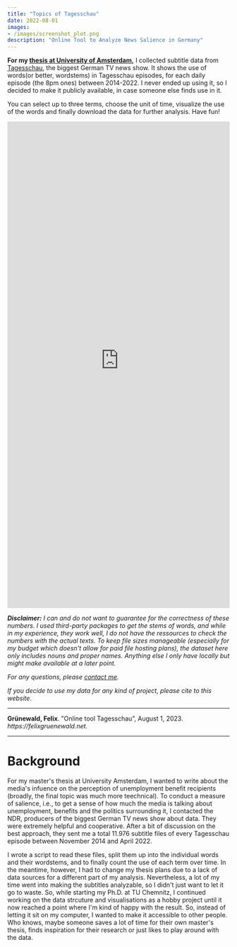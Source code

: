 ```yaml
---
title: "Topics of Tagesschau"
date: 2022-08-01
images:
- /images/screenshot_plot.png  
description: "Online Tool to Analyze News Salience in Germany"
---
```


<b>For my [thesis at University of Amsterdam](https://scripties.uba.uva.nl/search?id=c7012523),</b> I collected subtitle data from [Tagesschau](https://www.tagesschau.de), the biggest German TV news show. It shows the use of words(or better, wordstems) in Tagesschau episodes, for each daily episode (the 8pm ones) between 2014-2022. I never ended up using it, so I decided to make it publicly available, in case someone else finds use in it. 

You can select up to three terms, choose the unit of time, visualize the use of the words and finally download the data for further analysis. Have fun!

<iframe height="1100" width="100%" frameborder="no" src="https://felixgruenewald.shinyapps.io/tagesschau_app/"></iframe>

<i><b>Disclaimer:</b> I can and do not want to guarantee for the correctness of these numbers. I used third-party packages to get the stems of words, and while in my experience, they work well, I do not have the ressources to check the numbers with the actual texts. To keep file sizes manageable (especially for my budget which doesn't allow for paid file hosting plans), the dataset here only includes nouns and proper names. Anything else I only have locally but might make available at a later point.

For any questions, please [contact me](mailto:felixgruenewald@outlook.de).

If you decide to use my data for any kind of project, please cite to this website.</i>

---
**Grünewald, Felix**. "Online tool Tagesschau”, August 1, 2023. _https://felixgruenewald.net_.

---

# Background

For my master's thesis at University Amsterdam, I wanted to write about the media's infuence on the perception of unemployment benefit recipients (broadly, the final topic was much more teechnical). To conduct a measure of salience, i.e., to get a sense of how much the media is talking about unemployment, benefits and the politics surrounding it, I contacted the NDR, producers of the biggest German TV news show about data. They were extremely helpful and cooperative. After a bit of discussion on the best approach, they sent me a total 11.976 subtitle files of every Tagesschau episode between November 2014 and April 2022. 

I wrote a script to read these files, split them up into the individual words and their wordstems, and to finally count the use of each term over time. In the meantime, however, I had to change my thesis plans due to a lack of data sources for a different part of my analysis. Nevertheless, a lot of my time went into making the subtitles analyzable, so I didn't just want to let it go to waste. So, while starting my Ph.D. at TU Chemnitz, I continued working on the data strcuture and visualisations as a hobby project until it now reached a point where I'm kind of happy with the result. So, instead of letting it sit on my computer, I wanted to make it accessible to other people. Who knows, maybe someone saves a lot of time for their own master's thesis, finds inspiration for their research or just likes to play around with the data. 